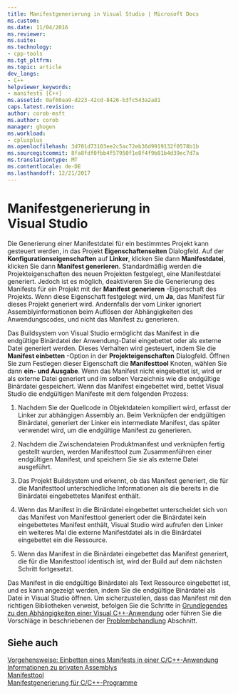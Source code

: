 ```yaml
---
title: Manifestgenerierung in Visual Studio | Microsoft Docs
ms.custom: 
ms.date: 11/04/2016
ms.reviewer: 
ms.suite: 
ms.technology:
- cpp-tools
ms.tgt_pltfrm: 
ms.topic: article
dev_langs:
- C++
helpviewer_keywords:
- manifests [C++]
ms.assetid: 0af60aa9-d223-42cd-8426-b3fc543a2a81
caps.latest.revision: 
author: corob-msft
ms.author: corob
manager: ghogen
ms.workload:
- cplusplus
ms.openlocfilehash: 3d701d73103ee2c5ac72eb36d9919132f0578b1b
ms.sourcegitcommit: 8fa8fdf0fbb4f57950f1e8f4f9b81b4d39ec7d7a
ms.translationtype: MT
ms.contentlocale: de-DE
ms.lasthandoff: 12/21/2017
---
```

# <a name="manifest-generation-in-visual-studio"></a>Manifestgenerierung in Visual Studio
Die Generierung einer Manifestdatei für ein bestimmtes Projekt kann gesteuert werden, in das Projekt **Eigenschaftenseiten** Dialogfeld. Auf der **Konfigurationseigenschaften** auf **Linker**, klicken Sie dann **Manifestdatei**, klicken Sie dann **Manifest generieren**. Standardmäßig werden die Projekteigenschaften des neuen Projekten festgelegt, eine Manifestdatei generiert. Jedoch ist es möglich, deaktivieren Sie die Generierung des Manifests für ein Projekt mit der **Manifest generieren** -Eigenschaft des Projekts. Wenn diese Eigenschaft festgelegt wird, um **Ja**, das Manifest für dieses Projekt generiert wird. Andernfalls der vom Linker ignoriert Assemblyinformationen beim Auflösen der Abhängigkeiten des Anwendungscodes, und nicht das Manifest zu generieren.  
  
 Das Buildsystem von Visual Studio ermöglicht das Manifest in die endgültige Binärdatei der Anwendung-Datei eingebettet oder als externe Datei generiert werden. Dieses Verhalten wird gesteuert, indem Sie die **Manifest einbetten** -Option in der **Projekteigenschaften** Dialogfeld. Öffnen Sie zum Festlegen dieser Eigenschaft die **Manifesttool** Knoten, wählen Sie dann **ein- und Ausgabe**. Wenn das Manifest nicht eingebettet ist, wird er als externe Datei generiert und im selben Verzeichnis wie die endgültige Binärdatei gespeichert. Wenn das Manifest eingebettet wird, bettet Visual Studio die endgültigen Manifeste mit dem folgenden Prozess:  
  
1.  Nachdem Sie der Quellcode in Objektdateien kompiliert wird, erfasst der Linker zur abhängigen Assembly an. Beim Verknüpfen der endgültigen Binärdatei, generiert der Linker ein intermediate Manifest, das später verwendet wird, um die endgültige Manifest zu generieren.  
  
2.  Nachdem die Zwischendateien Produktmanifest und verknüpfen fertig gestellt wurden, werden Manifesttool zum Zusammenführen einer endgültigen Manifest, und speichern Sie sie als externe Datei ausgeführt.  
  
3.  Das Projekt Buildsystem und erkennt, ob das Manifest generiert, die für die Manifesttool unterschiedliche Informationen als die bereits in die Binärdatei eingebettetes Manifest enthält.  
  
4.  Wenn das Manifest in die Binärdatei eingebettet unterscheidet sich von das Manifest von Manifesttool generiert oder die Binärdatei kein eingebettetes Manifest enthält, Visual Studio wird aufrufen den Linker ein weiteres Mal die externe Manifestdatei als in die Binärdatei eingebettet ein die Ressource.  
  
5.  Wenn das Manifest in die Binärdatei eingebettet das Manifest generiert, die für die Manifesttool identisch ist, wird der Build auf dem nächsten Schritt fortgesetzt.  
  
 Das Manifest in die endgültige Binärdatei als Text Ressource eingebettet ist, und es kann angezeigt werden, indem Sie die endgültige Binärdatei als Datei in Visual Studio öffnen. Um sicherzustellen, dass das Manifest mit den richtigen Bibliotheken verweist, befolgen Sie die Schritte in [Grundlegendes zu den Abhängigkeiten einer Visual C++-Anwendung](../ide/understanding-the-dependencies-of-a-visual-cpp-application.md) oder führen Sie die Vorschläge in beschriebenen der [Problembehandlung](../build/troubleshooting-c-cpp-isolated-applications-and-side-by-side-assemblies.md) Abschnitt.  
  
## <a name="see-also"></a>Siehe auch  
 [Vorgehensweise: Einbetten eines Manifests in einer C/C++-Anwendung](../build/how-to-embed-a-manifest-inside-a-c-cpp-application.md)   
 [Informationen zu privaten Assemblys](http://msdn.microsoft.com/library/ff951638)   
 [Manifesttool](http://msdn.microsoft.com/library/aa375649)   
 [Manifestgenerierung für C/C++-Programme](../build/understanding-manifest-generation-for-c-cpp-programs.md)